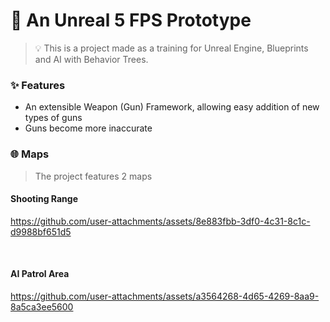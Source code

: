 # 🔫 An Unreal 5 FPS Prototype

> 💡 This is a project made as a training for Unreal Engine, Blueprints and AI with Behavior Trees.

### ✨ Features
- An extensible Weapon (Gun) Framework, allowing easy addition of new types of guns
- Guns become more inaccurate  

### 🌐 Maps
> The project features 2 maps

#### Shooting Range

https://github.com/user-attachments/assets/8e883fbb-3df0-4c31-8c1c-d9988bf651d5

<br/>

#### AI Patrol Area
https://github.com/user-attachments/assets/a3564268-4d65-4269-8aa9-8a5ca3ee5600
